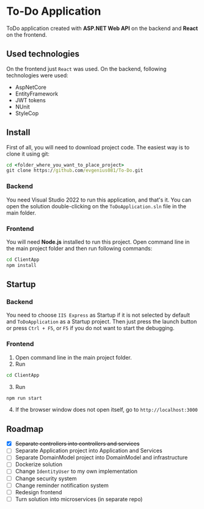 # To-Do Application
ToDo application created with **ASP.NET Web API** on the backend and **React** on the frontend. 

## Used technologies
On the frontend just `React` was used. On the backend, following technologies were used:
- AspNetCore
- EntityFramework
- JWT tokens
- NUnit
- StyleCop

## Install
First of all, you will need to download project code. The easiest way is to clone it using git:
```cmd
cd <folder_where_you_want_to_place_project>
git clone https://github.com/evgenius081/To-Do.git
```
### Backend
You need Visual Studio 2022 to run this application, and that's it. You can open the solution double-clicking on the `ToDoApplication.sln` file in the main folder.

### Frontend
You will need **Node.js** installed to run this project. Open command line in the main project folder and then run following commands:
```cmd
cd ClientApp
npm install
```

## Startup
### Backend
You need to choose `IIS Express` as Startup if it is not selected by default and `ToDoApplication` as a Startup project. Then just press the launch button or press `Ctrl + F5`, or `F5` if you do not want to start the debugging.
### Frontend
1. Open command line in the main project folder.
2. Run
```cmd
cd ClientApp
```
3. Run
```cmd
npm run start
```
4. If the browser window does not open itself, go to `http://localhost:3000`

## Roadmap
- [x] ~~Separate controllers into controllers and services~~
- [ ] Separate Application project into Application and Services
- [ ] Separate DomainModel project into DomainModel and infrastructure
- [ ] Dockerize solution
- [ ] Change `IdentityUser` to my own implementation
- [ ] Change security system
- [ ] Change reminder notification system
- [ ] Redesign frontend
- [ ] Turn solution into microservices (in separate repo)
